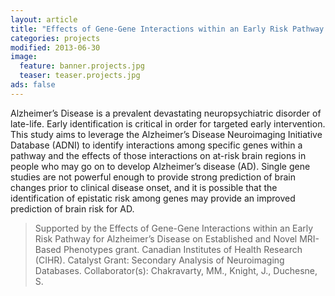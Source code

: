 ```yaml
---
layout: article
title: "Effects of Gene-Gene Interactions within an Early Risk Pathway for Alzheimer’s Disease on Established and Novel MRI-Based Phenotypes"
categories: projects
modified: 2013-06-30
image:
  feature: banner.projects.jpg
  teaser: teaser.projects.jpg
ads: false  
---
```

Alzheimer’s Disease is a prevalent devastating neuropsychiatric disorder of late-life. Early identification is critical in order for targeted early intervention. This study aims to leverage the Alzheimer’s Disease Neuroimaging Initiative Database (ADNI) to identify interactions among specific genes within a pathway and the effects of those interactions on at-risk brain regions in people who may go on to develop Alzheimer’s disease (AD). Single gene studies are not powerful enough to provide strong prediction of brain changes prior to clinical disease onset, and it is possible that the identification of epistatic risk among genes may provide an improved prediction of brain risk for AD.

> Supported by the Effects of Gene-Gene Interactions within an Early Risk Pathway for Alzheimer’s Disease on Established and Novel MRI-Based Phenotypes grant. Canadian Institutes of Health Research (CIHR). Catalyst Grant: Secondary Analysis of Neuroimaging Databases. Collaborator(s): Chakravarty, MM., Knight, J., Duchesne, S.
